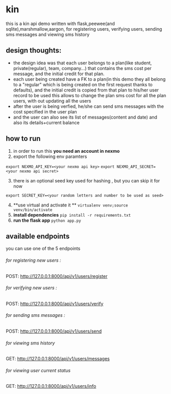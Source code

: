 # kin
this is a kin api demo written with flask,peewee(and sqlite),marshmallow,aargon, for registering users, verifying users, sending sms messages and viewing sms history

## design thoughts:
- the design idea was that each user belongs to a plan(like student, private(regular), team, company...) that contains the sms cost per message, and the initial credit for that plan.
- each user being created have a FK to a plan(in this demo they all belong to a "regular" which is being created on the first request thanks to defaults), and the initial credit is copied from that plan to his/her user record to be used
this allows to change the plan sms cost for all the plan users, with out updating all the users
- after the user is being verfied, he/she can send sms messages with the cost specified in the user plan 
- and the user can also see its list of messages(content and date) and also its details+current balance

## how to run
1) in order to run this **you need an account in nexmo**
2) export the following env paramters

`export NEXMO_API_KEY=<your nexmo api key>`
`export NEXMO_API_SECRET=<your nexmo api secret>`

3) there is an optional seed key used for hashing , but you can skip it for now

`export SECRET_KEY=<your random letters and number to be used as seed>`

4) **use virtual and activate it **
`virtualenv venv;source venv/bin/activate`
5) **install dependencies**
`pip install -r requirements.txt `
6) **run the flask app**
`python app.py`

## available endpoints
you can use one of the 5 endpoints
###### for registering new users :
POST: http://127.0.0.1:8000/api/v1/users/register 

###### for verifying new users :
POST: http://127.0.0.1:8000/api/v1/users/verify

###### for sending sms messages :
POST: http://127.0.0.1:8000/api/v1/users/send

###### for viewing sms history
GET: http://127.0.0.1:8000/api/v1/users/messages

###### for viewing user current status
GET: http://127.0.0.1:8000/api/v1/users/info




